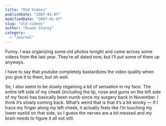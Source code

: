 ```yaml
---
title: "Old Videos"
publishDate: "2007-01-07"
modifiedDate: "2007-01-07"
slug: "old-videos"
author: "Duane Storey"
category:
  - "Journal"
---
```


Funny. I was organizing some old photos tonight and came across some videos from the last year. They’re all dated now, but I’ll put some of them up anyways.

I have to say that youtube completely bastardizes the video quality when you give it to them, but oh well.

So, I also seem to be slowly regaining a bit of sensation in my face. The entire left side of my cheek (including the lip, nose and gums on the left side of my face) has basically been numb since my surgery back in November. I think it’s slowly coming back. What’s weird that is that it’s a bit wonky — if I trace my finger along my left cheek, it actually feels like I’m touching my lower eyelid on that side, so I guess the nerves are a bit messed and my brain needs to figure it all out still.